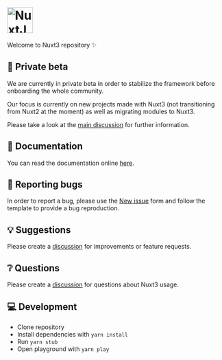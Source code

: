 <h1>
  <a href="https://nuxtjs.org">
    <img alt="NuxtJS" src="https://user-images.githubusercontent.com/904724/127682204-effdc7c6-6b46-4bf3-bd0e-a457f7530209.png" height="60">
  </a>
 </h1>

Welcome to Nuxt3 repository ✨

## 👀 Private beta

We are currently in private beta in order to stabilize the framework before onboarding the whole community.

Our focus is currently on new projects made with Nuxt3 (not transitioning from Nuxt2 at the moment) as well as migrating modules to Nuxt3.

Please take a look at the [main discussion](https://github.com/nuxt/framework/discussions/434) for further information.

## 📖 Documentation

You can read the documentation online [here](https://v3.nuxtjs.org/).

## 🐞 Reporting bugs

In order to report a bug, please use the [New issue](https://github.com/nuxt/framework/issues/new) form and follow the template to provide a bug reproduction.

## 💡 Suggestions

Please create a [discussion](https://github.com/nuxt/framework/discussions/new) for improvements or feature requests.

## ❔ Questions

Please create a [discussion](https://github.com/nuxt/framework/discussions/new) for questions about Nuxt3 usage.

## 💻 Development

- Clone repository
- Install dependencies with `yarn install`
- Run `yarn stub`
- Open playground with `yarn play`
